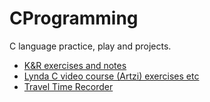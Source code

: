 # CProgramming

C language practice, play and projects.

* [K&R exercises and notes](https://github.com/przet/CProgramming/tree/master/K%26R)
* [Lynda C video course (Artzi) exercises etc](https://github.com/przet/CProgramming/tree/master/Source)
* [Travel Time Recorder](https://github.com/przet/CProgramming/tree/master/Application/TravelTimeRecorder)
